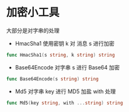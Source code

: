 # 加密小工具
大部分是对字串的处理

- HmacSha1 使用密钥 k 对 消息 s 进行加密
```go
func HmacSha1(s string, k string) string
```

- Base64Encode 对字串 s 进行 Base64 加密
```go
func Base64Encode(s string) string
```

- Md5 对字串 key 进行 MD5 加盐 with 处理
```go
func Md5(key string, with ...string) string
```

